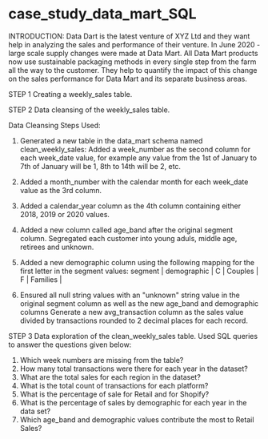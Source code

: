 # case_study_data_mart_SQL
INTRODUCTION:
Data Dart is the latest venture of XYZ Ltd and they want help in analyzing the sales and performance of their venture. In June 2020 - large scale supply changes were made at Data Mart. All Data Mart products now use sustainable packaging methods in every single step from the farm all the way to the customer.
They help to quantify the impact of this change on the sales performance for Data Mart and its separate business areas.

STEP 1
Creating a weekly_sales table.

STEP 2
Data cleansing of the weekly_sales table.

Data Cleansing Steps Used:

1) Generated a new table in the data_mart schema named clean_weekly_sales:
Added a week_number as the second column for each week_date value, for example any value from the 1st of January to 7th of January will be 1, 8th to 14th will be 2, etc.

2) Added a month_number with the calendar month for each week_date value as the 3rd column.

3) Added a calendar_year column as the 4th column containing either 2018, 2019 or 2020 values.

4) Added a new column called age_band after the original segment column. Segregated each customer into young aduls, middle age, retirees and unknown.

5) Added a new demographic column using the following mapping for the first letter in the segment values:
segment | demographic |
C | Couples |
F | Families |
 
6) Ensured all null string values with an "unknown" string value in the original segment column as well as the new age_band and demographic columns
Generate a new avg_transaction column as the sales value divided by transactions rounded to 2 decimal places for each record.

STEP 3
Data exploration of the clean_weekly_sales table. Used SQL queries to answer the questions given below:

1) Which week numbers are missing from the table?
2) How many total transactions were there for each year in the dataset?
3) What are the total sales for each region in the dataset?
4) What is the total count of transactions for each platform?
5) What is the percentage of sale for Retail and for Shopify?
6) What is the percentage of sales by demographic for each year in the data set?
7) Which age_band and demographic values contribute the most to Retail Sales?
